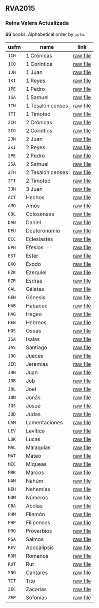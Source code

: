 ## RVA2015

### Reina Valera Actualizada

**66** books. Alphabetical order by `usfm`.

| usfm | name | link |
| ---------- | ---------- | ---------- |
| `1CH` | 1 Crónicas | [raw file](https://jsckdm.github.io/bible-data-es-spa/data/es___spa/RVA2015/1CH.json) |
| `1CO` | 1 Corintios | [raw file](https://jsckdm.github.io/bible-data-es-spa/data/es___spa/RVA2015/1CO.json) |
| `1JN` | 1 Juan | [raw file](https://jsckdm.github.io/bible-data-es-spa/data/es___spa/RVA2015/1JN.json) |
| `1KI` | 1 Reyes | [raw file](https://jsckdm.github.io/bible-data-es-spa/data/es___spa/RVA2015/1KI.json) |
| `1PE` | 1 Pedro | [raw file](https://jsckdm.github.io/bible-data-es-spa/data/es___spa/RVA2015/1PE.json) |
| `1SA` | 1 Samuel | [raw file](https://jsckdm.github.io/bible-data-es-spa/data/es___spa/RVA2015/1SA.json) |
| `1TH` | 1 Tesalonicenses | [raw file](https://jsckdm.github.io/bible-data-es-spa/data/es___spa/RVA2015/1TH.json) |
| `1TI` | 1 Timoteo | [raw file](https://jsckdm.github.io/bible-data-es-spa/data/es___spa/RVA2015/1TI.json) |
| `2CH` | 2 Crónicas | [raw file](https://jsckdm.github.io/bible-data-es-spa/data/es___spa/RVA2015/2CH.json) |
| `2CO` | 2 Corintios | [raw file](https://jsckdm.github.io/bible-data-es-spa/data/es___spa/RVA2015/2CO.json) |
| `2JN` | 2 Juan | [raw file](https://jsckdm.github.io/bible-data-es-spa/data/es___spa/RVA2015/2JN.json) |
| `2KI` | 2 Reyes | [raw file](https://jsckdm.github.io/bible-data-es-spa/data/es___spa/RVA2015/2KI.json) |
| `2PE` | 2 Pedro | [raw file](https://jsckdm.github.io/bible-data-es-spa/data/es___spa/RVA2015/2PE.json) |
| `2SA` | 2 Samuel | [raw file](https://jsckdm.github.io/bible-data-es-spa/data/es___spa/RVA2015/2SA.json) |
| `2TH` | 2 Tesalonicenses | [raw file](https://jsckdm.github.io/bible-data-es-spa/data/es___spa/RVA2015/2TH.json) |
| `2TI` | 2 Timoteo | [raw file](https://jsckdm.github.io/bible-data-es-spa/data/es___spa/RVA2015/2TI.json) |
| `3JN` | 3 Juan | [raw file](https://jsckdm.github.io/bible-data-es-spa/data/es___spa/RVA2015/3JN.json) |
| `ACT` | Hechos | [raw file](https://jsckdm.github.io/bible-data-es-spa/data/es___spa/RVA2015/ACT.json) |
| `AMO` | Amós | [raw file](https://jsckdm.github.io/bible-data-es-spa/data/es___spa/RVA2015/AMO.json) |
| `COL` | Colosenses | [raw file](https://jsckdm.github.io/bible-data-es-spa/data/es___spa/RVA2015/COL.json) |
| `DAN` | Daniel | [raw file](https://jsckdm.github.io/bible-data-es-spa/data/es___spa/RVA2015/DAN.json) |
| `DEU` | Deuteronomio | [raw file](https://jsckdm.github.io/bible-data-es-spa/data/es___spa/RVA2015/DEU.json) |
| `ECC` | Eclesiastés | [raw file](https://jsckdm.github.io/bible-data-es-spa/data/es___spa/RVA2015/ECC.json) |
| `EPH` | Efesios | [raw file](https://jsckdm.github.io/bible-data-es-spa/data/es___spa/RVA2015/EPH.json) |
| `EST` | Ester | [raw file](https://jsckdm.github.io/bible-data-es-spa/data/es___spa/RVA2015/EST.json) |
| `EXO` | Éxodo | [raw file](https://jsckdm.github.io/bible-data-es-spa/data/es___spa/RVA2015/EXO.json) |
| `EZK` | Ezequiel | [raw file](https://jsckdm.github.io/bible-data-es-spa/data/es___spa/RVA2015/EZK.json) |
| `EZR` | Esdras | [raw file](https://jsckdm.github.io/bible-data-es-spa/data/es___spa/RVA2015/EZR.json) |
| `GAL` | Gálatas | [raw file](https://jsckdm.github.io/bible-data-es-spa/data/es___spa/RVA2015/GAL.json) |
| `GEN` | Génesis | [raw file](https://jsckdm.github.io/bible-data-es-spa/data/es___spa/RVA2015/GEN.json) |
| `HAB` | Habacuc | [raw file](https://jsckdm.github.io/bible-data-es-spa/data/es___spa/RVA2015/HAB.json) |
| `HAG` | Hageo | [raw file](https://jsckdm.github.io/bible-data-es-spa/data/es___spa/RVA2015/HAG.json) |
| `HEB` | Hebreos | [raw file](https://jsckdm.github.io/bible-data-es-spa/data/es___spa/RVA2015/HEB.json) |
| `HOS` | Oseas | [raw file](https://jsckdm.github.io/bible-data-es-spa/data/es___spa/RVA2015/HOS.json) |
| `ISA` | Isaías | [raw file](https://jsckdm.github.io/bible-data-es-spa/data/es___spa/RVA2015/ISA.json) |
| `JAS` | Santiago | [raw file](https://jsckdm.github.io/bible-data-es-spa/data/es___spa/RVA2015/JAS.json) |
| `JDG` | Jueces | [raw file](https://jsckdm.github.io/bible-data-es-spa/data/es___spa/RVA2015/JDG.json) |
| `JER` | Jeremías | [raw file](https://jsckdm.github.io/bible-data-es-spa/data/es___spa/RVA2015/JER.json) |
| `JHN` | Juan | [raw file](https://jsckdm.github.io/bible-data-es-spa/data/es___spa/RVA2015/JHN.json) |
| `JOB` | Job | [raw file](https://jsckdm.github.io/bible-data-es-spa/data/es___spa/RVA2015/JOB.json) |
| `JOL` | Joel | [raw file](https://jsckdm.github.io/bible-data-es-spa/data/es___spa/RVA2015/JOL.json) |
| `JON` | Jonás | [raw file](https://jsckdm.github.io/bible-data-es-spa/data/es___spa/RVA2015/JON.json) |
| `JOS` | Josué | [raw file](https://jsckdm.github.io/bible-data-es-spa/data/es___spa/RVA2015/JOS.json) |
| `JUD` | Judas | [raw file](https://jsckdm.github.io/bible-data-es-spa/data/es___spa/RVA2015/JUD.json) |
| `LAM` | Lamentaciones | [raw file](https://jsckdm.github.io/bible-data-es-spa/data/es___spa/RVA2015/LAM.json) |
| `LEV` | Levítico | [raw file](https://jsckdm.github.io/bible-data-es-spa/data/es___spa/RVA2015/LEV.json) |
| `LUK` | Lucas | [raw file](https://jsckdm.github.io/bible-data-es-spa/data/es___spa/RVA2015/LUK.json) |
| `MAL` | Malaquías | [raw file](https://jsckdm.github.io/bible-data-es-spa/data/es___spa/RVA2015/MAL.json) |
| `MAT` | Mateo | [raw file](https://jsckdm.github.io/bible-data-es-spa/data/es___spa/RVA2015/MAT.json) |
| `MIC` | Miqueas | [raw file](https://jsckdm.github.io/bible-data-es-spa/data/es___spa/RVA2015/MIC.json) |
| `MRK` | Marcos | [raw file](https://jsckdm.github.io/bible-data-es-spa/data/es___spa/RVA2015/MRK.json) |
| `NAM` | Nahúm | [raw file](https://jsckdm.github.io/bible-data-es-spa/data/es___spa/RVA2015/NAM.json) |
| `NEH` | Nehemías | [raw file](https://jsckdm.github.io/bible-data-es-spa/data/es___spa/RVA2015/NEH.json) |
| `NUM` | Números | [raw file](https://jsckdm.github.io/bible-data-es-spa/data/es___spa/RVA2015/NUM.json) |
| `OBA` | Abdías | [raw file](https://jsckdm.github.io/bible-data-es-spa/data/es___spa/RVA2015/OBA.json) |
| `PHM` | Filemón | [raw file](https://jsckdm.github.io/bible-data-es-spa/data/es___spa/RVA2015/PHM.json) |
| `PHP` | Filipenses | [raw file](https://jsckdm.github.io/bible-data-es-spa/data/es___spa/RVA2015/PHP.json) |
| `PRO` | Proverbios | [raw file](https://jsckdm.github.io/bible-data-es-spa/data/es___spa/RVA2015/PRO.json) |
| `PSA` | Salmos | [raw file](https://jsckdm.github.io/bible-data-es-spa/data/es___spa/RVA2015/PSA.json) |
| `REV` | Apocalipsis | [raw file](https://jsckdm.github.io/bible-data-es-spa/data/es___spa/RVA2015/REV.json) |
| `ROM` | Romanos | [raw file](https://jsckdm.github.io/bible-data-es-spa/data/es___spa/RVA2015/ROM.json) |
| `RUT` | Rut | [raw file](https://jsckdm.github.io/bible-data-es-spa/data/es___spa/RVA2015/RUT.json) |
| `SNG` | Cantares | [raw file](https://jsckdm.github.io/bible-data-es-spa/data/es___spa/RVA2015/SNG.json) |
| `TIT` | Tito | [raw file](https://jsckdm.github.io/bible-data-es-spa/data/es___spa/RVA2015/TIT.json) |
| `ZEC` | Zacarías | [raw file](https://jsckdm.github.io/bible-data-es-spa/data/es___spa/RVA2015/ZEC.json) |
| `ZEP` | Sofonías | [raw file](https://jsckdm.github.io/bible-data-es-spa/data/es___spa/RVA2015/ZEP.json) |
